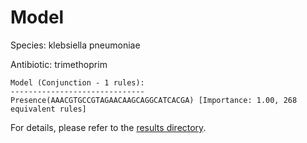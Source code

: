 
# Model

Species: klebsiella pneumoniae

Antibiotic: trimethoprim

```
Model (Conjunction - 1 rules):
------------------------------
Presence(AAACGTGCCGTAGAACAAGCAGGCATCACGA) [Importance: 1.00, 268 equivalent rules]

```

For details, please refer to the [results directory](../../../../../results/scm_b/klebsiella%20pneumoniae/trimethoprim/repeat_1/).

